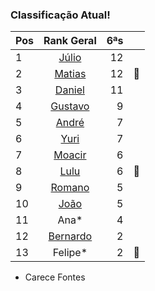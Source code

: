 ### Classificação Atual!

|Pos| Rank Geral      |6ªs    |  |
|:--|:--------: |---:| ---:|
| 1 | [Júlio](https://www.linkedin.com/in/juliolpiva/)                              | 12 ||
| 2 | [Matias](https://www.linkedin.com/in/deandreamatias/)                         | 12 |:basketball:|
| 3 | [Daniel](https://www.linkedin.com/in/mrdanielfsch/)                           | 11 ||
| 4 | [Gustavo](https://www.linkedin.com/in/gustavo-deitos-bernardini-370264145/)   | 9 ||
| 5 | [André](https://github.com/Milack27)                                          | 7 || 
| 6 | [Yuri](https://www.linkedin.com/in/yuri-juppa-3285bb124/)                     | 7 ||
| 7 | [Moacir](https://www.linkedin.com/in/moacirosa/)                              | 6 ||
| 8 | [Lulu](https://www.linkedin.com/in/luis-felipe-90666758)                      | 6 |:basketball:|
| 9| [Romano](https://www.linkedin.com/in/romanosw/)                                | 5 ||  
| 10| [João](https://www.linkedin.com/in/jo%C3%A3o-pedro-dos-reis-8923b0a9/)        | 5 ||
| 11 | Ana*                                                                         | 4 ||
| 12| [Bernardo](https://www.linkedin.com/in/bhpmurta/)                             | 2 ||
| 13| Felipe*                                                                       | 2 |:basketball:||
 * Carece Fontes


